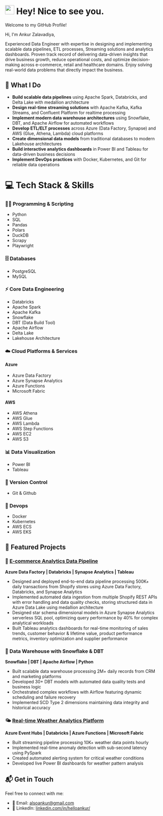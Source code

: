 # <img src="https://emojis.slackmojis.com/emojis/images/1531849430/4246/blob-sunglasses.gif?1531849430" width="30"/> Hey! Nice to see you.

Welcome to my GitHub Profile!

Hi, I'm Ankur Zalavadiya,

Experienced Data Engineer with expertise in designing and implementing scalable data pipelines, ETL processes, Streaming
solutions and analytics dashboards. Proven track record of delivering data-driven insights that drive business growth, reduce
operational costs, and optimize decision-making across e-commerce, retail and healthcare domains. Enjoy solving real-world
data problems that directly impact the business.

## 🔬 What I Do
- **Build scalable data pipelines** using Apache Spark, Databricks, and Delta Lake with medallion architecture
- **Design real-time streaming solutions** with Apache Kafka, Kafka Streams, and Confluent Platform for realtime processing
- **Implement modern data warehouse architectures** using Snowflake, DBT, and Apache Airflow for automated workflows
- **Develop ETL/ELT processes** across Azure (Data Factory, Synapse) and AWS (Glue, Athena, Lambda) cloud platforms
- **Create dimensional data models** from traditional databases to modern Lakehouse architectures
- **Build interactive analytics dashboards** in Power BI and Tableau for data-driven business decisions
- **Implement DevOps practices** with Docker, Kubernetes, and Git for reliable data operations

# 💻 Tech Stack & Skills

### 🧑‍💻 Programming & Scripting
- Python
- SQL
- Pandas
- Polars
- DuckDB
- Scrapy
- Playwright

### 🗄️ Databases
- PostgreSQL
- MySQL

### ⚡ Core Data Engineering
- Databricks
- Apache Spark
- Apache Kafka
- Snowflake
- DBT (Data Build Tool)
- Apache Airflow
- Delta Lake
- Lakehouse Architecture

### ☁️ Cloud Platforms & Services

#### Azure
- Azure Data Factory
- Azure Synapse Analytics
- Azure Functions
- Microsoft Fabric

#### AWS
- AWS Athena
- AWS Glue
- AWS Lambda
- AWS Step Functions
- AWS EC2
- AWS S3

### 📊 Data Visualization
- Power BI
- Tableau

### 🧬 Version Control
- Git & Github

### 🐳 Devops
- Docker
- Kubernetes
- AWS ECS
- AWS EKS


## 🚀 Featured Projects

### 🛒 [E-commerce Analytics Data Pipeline](https://github.com/Anku1903/Shopify-Analytics-Data-Pipeline)
**Azure Data Factory | Databricks | Synapse Analytics | Tableau**
- Designed and deployed end-to-end data pipeline processing 500K+ daily transactions from Shopify stores using Azure Data Factory, Databricks, and Synapse Analytics
- Implemented automated data ingestion from multiple Shopify REST APIs with error handling and data quality checks, storing structured data in Azure Data Lake using medallion architecture
- Designed star schema dimensional models in Azure Synapse Analytics serverless SQL pool, optimizing query performance by 40% for complex analytical workloads
- Built Tableau analytics dashboards for real-time monitoring of sales trends, customer behavior & lifetime value, product performance metrics, inventory optimization and supplier performance

### 🏢 Data Warehouse with Snowflake & DBT
**Snowflake | DBT | Apache Airflow | Python**
- Built scalable data warehouse processing 2M+ daily records from CRM and marketing platforms
- Developed 30+ DBT models with automated data quality tests and business logic
- Orchestrated complex workflows with Airflow featuring dynamic scheduling and failure recovery
- Implemented SCD Type 2 dimensions maintaining data integrity and historical accuracy

### 🌤️ [Real-time Weather Analytics Platform](https://github.com/Anku1903/Weather-Streaming-Pipeline)
**Azure Event Hubs | Databricks | Azure Functions | Microsoft Fabric**
- Built streaming pipeline processing 10K+ weather data points hourly
- Implemented real-time anomaly detection with sub-second latency using PySpark
- Created automated alerting system for critical weather conditions
- Developed live Power BI dashboards for weather pattern analysis

## 📬 Get in Touch
Feel free to connect with me:
- 📧 Email: [alsoankur@gmail.com](mailto:alsoankur@gmail.com)
- 💼 LinkedIn: [linkedin.com/in/helloankur/](https://www.linkedin.com/in/helloankur/)

